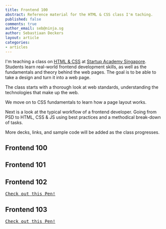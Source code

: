 ```yaml
---
title: Frontend 100
abstract: Reference material for the HTML & CSS class I'm taching.
published: false
comments: true
author_email: seb@ninja.sg
author: Sebastiaan Deckers
layout: article
categories:
- articles
---
```


I'm teaching a class on [HTML & CSS](http://academy.st/courses/ui) at [Startup Academy Singapore](http://academy.st). Students learn real-world frontend development skills, as well as the fundamentals and theory behind the web pages. The goal is to be able to take a design and turn it into a web page.

The class starts with a thorough look at web standards, understanding the technologies that make up the web.

We move on to CSS fundamentals to learn how a page layout works.

Next is a look at the typical workflow of a frontend developer. Going from PSD to HTML, CSS & JS using best practices and a methodical break-down of tasks.

More decks, links, and sample code will be added as the class progresses.

## Frontend 100

<script async="async" class="speakerdeck-embed" data-id="6e777a3088170130fa7f123139171007" data-ratio="1.33333333333333" src="//speakerdeck.com/assets/embed.js"> </script>

## Frontend 101

<script async="async" class="speakerdeck-embed" data-id="9bb5f5a088170130045a12313d1802ec" data-ratio="1.33333333333333" src="//speakerdeck.com/assets/embed.js"> </script>

<script src="https://gist.github.com/cbas/5378704.js"></script>

<script src="https://gist.github.com/cbas/5379047.js"></script>

<script src="https://gist.github.com/cbas/5379150.js"></script>

<script src="https://gist.github.com/cbas/5379212.js"></script>

## Frontend 102

<script async="async" class="speakerdeck-embed" data-id="d104e22088170130140022000a1c4660" data-ratio="1.33333333333333" src="//speakerdeck.com/assets/embed.js"> </script>

<pre class="codepen" data-height="300" data-type="result" data-href="ucFbg" data-user="cbas" data-safe="true"><code></code><a href="http://codepen.io/cbas/pen/ucFbg">Check out this Pen!</a></pre>
<script async="async" src="http://codepen.io/assets/embed/ei.js"></script>

## Frontend 103

<script async="async" class="speakerdeck-embed" data-id="f0559c6088170130c6c3123138094421" data-ratio="1.33333333333333" src="//speakerdeck.com/assets/embed.js"> </script>

<script src="https://gist.github.com/cbas/5381537.js"></script>

<script src="https://gist.github.com/cbas/5381645.js"></script>

<script src="https://gist.github.com/cbas/5381586.js"></script>

<script src="https://gist.github.com/cbas/5382374.js"></script>

<pre class="codepen" data-height="300" data-type="result" data-href="GjdHo" data-user="cbas" data-safe="true"><code></code><a href="http://codepen.io/cbas/pen/GjdHo">Check out this Pen!</a></pre>
<script async="async" src="http://codepen.io/assets/embed/ei.js"></script>